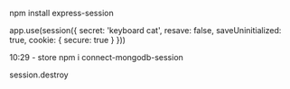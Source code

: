 npm install express-session

app.use(session({
secret: 'keyboard cat',
resave: false,
saveUninitialized: true,
cookie: { secure: true }
}))

10:29 - store
npm i connect-mongodb-session

session.destroy
